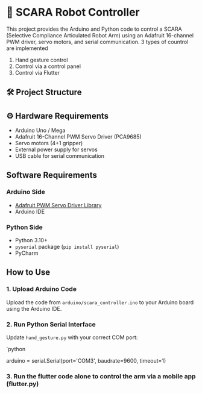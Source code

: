 # 🤖 SCARA Robot Controller
This project provides the Arduino and Python code to control a SCARA (Selective Compliance Articulated Robot Arm) using an Adafruit 16-channel PWM driver, servo motors, and serial communication.
3 types of countrol are implemented
1. Hand gesture control
2. Control via a control panel
3. Control via Flutter

## 🛠️ Project Structure
## ⚙️ Hardware Requirements

- Arduino Uno / Mega
- Adafruit 16-Channel PWM Servo Driver (PCA9685)
- Servo motors (4+1 gripper)
- External power supply for servos
- USB cable for serial communication
## Software Requirements

### Arduino Side
- [Adafruit PWM Servo Driver Library](https://github.com/adafruit/Adafruit-PWM-Servo-Driver-Library)
- Arduino IDE

### Python Side
- Python 3.10+
- `pyserial` package (`pip install pyserial`)
- PyCharm

## How to Use

### 1. Upload Arduino Code
Upload the code from `arduino/scara_controller.ino` to your Arduino board using the Arduino IDE.

### 2. Run Python Serial Interface

Update `hand_gesture.py` with your correct COM port:

`python

arduino = serial.Serial(port='COM3', baudrate=9600, timeout=1)

### 3. Run the flutter code alone to control the arm via a mobile app (flutter.py)
